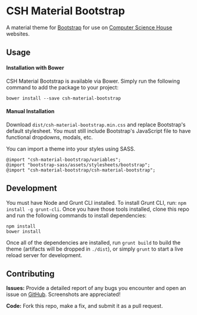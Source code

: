 CSH Material Bootstrap
=======================

A material theme for [Bootstrap](http://getbootstrap.com) for use on [Computer Science House](http://csh.rit.edu) websites.

Usage
------

#### Installation with Bower
CSH Material Bootstrap is available via Bower. Simply run the following command to add the package to your project:

```
bower install --save csh-material-bootstrap
```

#### Manual Installation
Download `dist/csh-material-bootstrap.min.css` and replace Bootstrap's default stylesheet. You must still include Bootstrap's JavaScript file to have functional dropdowns, modals, etc.

You can import a theme into your styles using SASS.

```
@import "csh-material-bootstrap/variables";
@import "bootstrap-sass/assets/stylesheets/bootstrap";
@import "csh-material-bootstrap/csh-material-bootstrap";
```

Development
------------
You must have Node and Grunt CLI installed. To install Grunt CLI, run: `npm install -g grunt-cli`. Once you have those tools installed, clone this repo and run the following commands to install dependencies:

```
npm install
bower install
```

Once all of the dependencies are installed, run `grunt build` to build the theme (artifacts will be dropped in `./dist`), or simply `grunt` to start a live reload server for development.


Contributing
-------------
**Issues:** Provide a detailed report of any bugs you encounter and open an issue on [GitHub](https://github.com/ComputerScienceHouse/csh-material-bootstrap/issues). Screenshots are appreciated!

**Code:** Fork this repo, make a fix, and submit it as a pull request.
